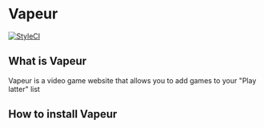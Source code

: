 # Vapeur

[![StyleCI](https://github.styleci.io/repos/542583444/shield?branch=main)](https://github.styleci.io/repos)

## What is Vapeur

Vapeur is a video game website that allows you to add games to your "Play latter" list

## How to install Vapeur
